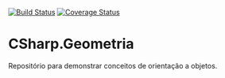 [![Build Status](https://travis-ci.org/dpcosta/CSharp.Geometria.svg?branch=master)](https://travis-ci.org/dpcosta/CSharp.Geometria) [![Coverage Status](https://coveralls.io/repos/github/dpcosta/CSharp.Geometria/badge.svg?branch=master)](https://coveralls.io/github/dpcosta/CSharp.Geometria?branch=master)

# CSharp.Geometria
Repositório para demonstrar conceitos de orientação a objetos.
